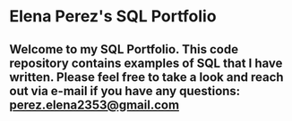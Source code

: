 # Elena Perez's SQL Portfolio

## Welcome to my SQL Portfolio. This code repository contains examples of SQL that I have written. Please feel free to take a look and reach out via e-mail if you have any questions: perez.elena2353@gmail.com

